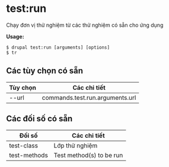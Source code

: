# test:run
Chạy đơn vị thử nghiệm từ các thử nghiệm có sẵn cho ứng dụng

**Usage:**
```
$ drupal test:run [arguments] [options] 
$ tr  
```

## Các tùy chọn có sẵn
Tùy chọn | Các chi tiết
-------|-------------
--url | commands.test.run.arguments.url

## Các đối số có sẵn
Đối số | Các chi tiết
---------|-------------
test-class | Lớp thử nghiệm
test-methods | Test method(s) to be run
